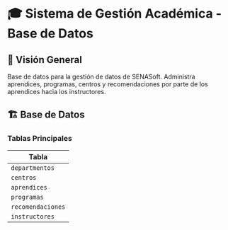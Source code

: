 # 🎓 Sistema de Gestión Académica - Base de Datos

## 🌟 Visión General

Base de datos para la gestión de datos de SENASoft. Administra aprendices, programas, centros y recomendaciones por parte de los aprendices hacia los instructores.

## 🏗️ Base de Datos

### Tablas Principales

| Tabla |
|-------|
| `departmentos` |
| `centros` |
| `aprendices` |
| `programas` |
| `recomendaciones` |
| `instructores` |